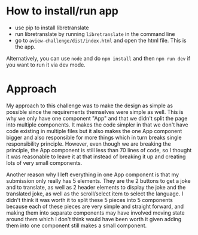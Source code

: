 # How to install/run app
- use pip to install libretranslate
- run libretranslate by running `libretranslate` in the command line
- go to `aview-challenge/dist/index.html` and open the html file. This is the app.

Alternatively, you can use `node` and do `npm install` and then `npm run dev` if you want to run it via dev mode.

# Approach
My approach to this challenge was to make the design as simple as possible since the requirements themselves were simple as well.
This is why we only have one component "App" and that we didn't split the page into multiple components. It makes the code simpler in that
we don't have code existing in multiple files but it also makes the one App component bigger and also responsible for more things which in turn
breaks single responsibility principle. However, even though we are breaking the principle, the App component is still less than 70 lines of code,
so I thought it was reasonable to leave it at that instead of breaking it up and creating lots of very small components.

Another reason why I left everything in one App component is that my submission only really has 5 elements. They are the 2 buttons to get a joke and to translate,
as well as 2 header elements to display the joke and the translated joke, as well as the scroll/select item to select the language. I didn't think it was worth it to split these 5 pieces into 5 components because each of these pieces are very simple and straight forward, and making them into separate components may have involved moving state around them which I don't think would have been worth it given adding them into one component still makes a small component.




